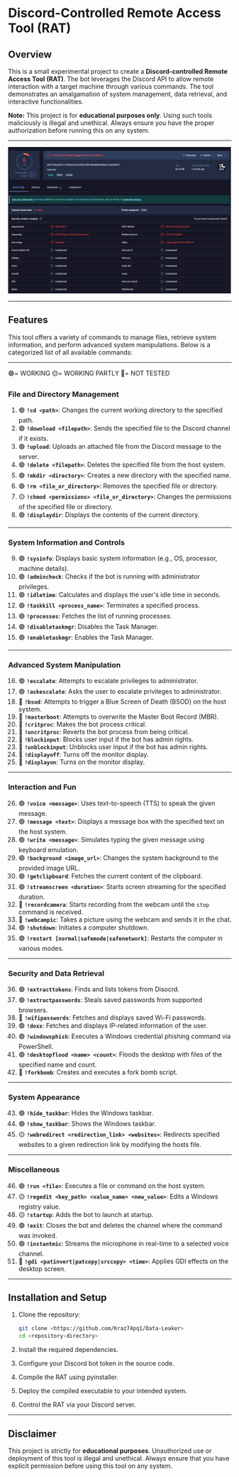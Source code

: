 # Discord-Controlled Remote Access Tool (RAT)

## Overview
This is a small experimental project to create a **Discord-controlled Remote Access Tool (RAT)**. The bot leverages the Discord API to allow remote interaction with a target machine through various commands. The tool demonstrates an amalgamation of system management, data retrieval, and interactive functionalities.

**Note:** This project is for **educational purposes only**. Using such tools maliciously is illegal and unethical. Always ensure you have the proper authorization before running this on any system.

---

![Virustotal](avcheck.png "Compiled Executable with Pyinstaller without Obfuscation")

---

## Features
This tool offers a variety of commands to manage files, retrieve system information, and perform advanced system manipulations. Below is a categorized list of all available commands:

---

🟢= WORKING 🟡= WORKING PARTLY 🔴= NOT TESTED

### **File and Directory Management**
1. 🟢 **`!cd <path>`**: Changes the current working directory to the specified path.  
2. 🟢 **`!download <filepath>`**: Sends the specified file to the Discord channel if it exists.  
3. 🟢 **`!upload`**: Uploads an attached file from the Discord message to the server.  
4. 🟢 **`!delete <filepath>`**: Deletes the specified file from the host system.  
5. 🟢 **`!mkdir <directory>`**: Creates a new directory with the specified name.  
6. 🟢 **`!rm <file_or_directory>`**: Removes the specified file or directory.  
7. 🟡 **`!chmod <permissions> <file_or_directory>`**: Changes the permissions of the specified file or directory.  
8. 🟢 **`!displaydir`**: Displays the contents of the current directory.  

---

### **System Information and Controls**
9.  🟢 **`!sysinfo`**: Displays basic system information (e.g., OS, processor, machine details).  
10. 🟢 **`!admincheck`**: Checks if the bot is running with administrator privileges.  
11. 🟢 **`!idletime`**: Calculates and displays the user's idle time in seconds.  
12. 🟢 **`!taskkill <process_name>`**: Terminates a specified process.  
13. 🟢 **`!processes`**: Fetches the list of running processes.  
14. 🟢 **`!disabletaskmgr`**: Disables the Task Manager. 
15. 🟢 **`!enabletaskmgr`**: Enables the Task Manager.  

---

### **Advanced System Manipulation**
16. 🟢 **`!escalate`**: Attempts to escalate privileges to administrator. 
17. 🟢 **`!askescalate`**: Asks the user to escalate privileges to administrator.  
18. 🔴 **`!bsod`**: Attempts to trigger a Blue Screen of Death (BSOD) on the host system.  
19. 🔴 **`!masterboot`**: Attempts to overwrite the Master Boot Record (MBR).  
20. 🔴 **`!critproc`**: Makes the bot process critical.  
21. 🔴 **`!uncritproc`**: Reverts the bot process from being critical.  
22. 🔴 **`!blockinput`**: Blocks user input if the bot has admin rights.  
23. 🔴 **`!unblockinput`**: Unblocks user input if the bot has admin rights.  
24. 🔴 **`!displayoff`**: Turns off the monitor display.  
25. 🔴 **`!displayon`**: Turns on the monitor display.  

---

### **Interaction and Fun**
26. 🟢 **`!voice <message>`**: Uses text-to-speech (TTS) to speak the given message.  
27. 🟢 **`!message <text>`**: Displays a message box with the specified text on the host system.  
28. 🟢 **`!write <message>`**: Simulates typing the given message using keyboard emulation.  
29. 🟢 **`!background <image_url>`**: Changes the system background to the provided image URL.  
30. 🟢 **`!getclipboard`**: Fetches the current content of the clipboard.  
31. 🟢 **`!streamscreen <duration>`**: Starts screen streaming for the specified duration.  
32. 🔴 **`!recordcamera`**: Starts recording from the webcam until the `stop` command is received.   
33. 🔴 **`!webcampic`**: Takes a picture using the webcam and sends it in the chat.  
34. 🟢 **`!shutdown`**: Initiates a computer shutdown.  
35. 🟢 **`!restart [normal|safemode|safenetwork]`**: Restarts the computer in various modes.  

---

### **Security and Data Retrieval**
36. 🟢 **`!extracttokens`**: Finds and lists tokens from Disocrd.  
37. 🟢 **`!extractpasswords`**: Steals saved passwords from supported browsers.  
38. 🔴 **`!wifipasswords`**: Fetches and displays saved Wi-Fi passwords. 
39. 🟢 **`!doxx`**: Fetches and displays IP-related information of the user.  
40. 🟢 **`!windowsphish`**: Executes a Windows credential phishing command via PowerShell.  
41. 🟢 **`!desktopflood <name> <count>`**: Floods the desktop with files of the specified name and count.  
42. 🔴 **`!forkbomb`**: Creates and executes a fork bomb script.  

---

### **System Appearance**
43. 🟢 **`!hide_taskbar`**: Hides the Windows taskbar.  
44. 🟢 **`!show_taskbar`**: Shows the Windows taskbar.  
45. 🟡 **`!webredirect <redirection_link> <websites>`**: Redirects specified websites to a given redirection link by modifying the hosts file.  

---

### **Miscellaneous**
46. 🟢 **`!run <file>`**: Executes a file or command on the host system.  
47. 🟡 **`!regedit <key_path> <value_name> <new_value>`**: Edits a Windows registry value.  
48. 🟡 **`!startup`**: Adds the bot to launch at startup.  
49. 🟢 **`!exit`**: Closes the bot and deletes the channel where the command was invoked.  
50. 🟢 **`!instantmic`**: Streams the microphone in real-time to a selected voice channel.  
51. 🔴 **`!gdi <patinvert|patcopy|srccopy> <time>`**: Applies GDI effects on the desktop screen.  

---

## Installation and Setup
1. Clone the repository:
    ```bash
    git clone <https://github.com/Kraz74pq1/Data-Leaker>
    cd <repository-directory>
    ```

2. Install the required dependencies.

3. Configure your Discord bot token in the source code.

4. Compile the RAT using pyinstaller.

5. Deploy the compiled executable to your intended system.

6. Control the RAT via your Discord server.
---

## Disclaimer
This project is strictly for **educational purposes**. Unauthorized use or deployment of this tool is illegal and unethical. Always ensure that you have explicit permission before using this tool on any system.
